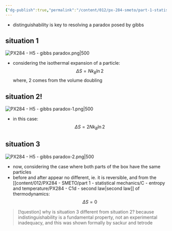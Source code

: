 ```yaml
---
{"dg-publish":true,"permalink":"/content/012/px-284-smeto/part-1-statistical-mechanics/h-gases/px-284-h5-gibbs-paradox/","noteIcon":"1","created":"2025-08-27T13:15:24.642+01:00","updated":"2025-01-13T10:55:14.000+00:00"}
---
```


- distinguishability is key to resolving a paradox posed by gibbs
## situation 1
![PX284 - H5 - gibbs paradox.png|500](/img/user/pics/PX284%20-%20H5%20-%20gibbs%20paradox.png)

 - considering the isothermal expansion of a particle:
$$\Delta S = N k_{B}\ln 2$$
	where, $2$ comes from the volume doubling

## situation 2!
![PX284 - H5 - gibbs paradox-1.png|500](/img/user/pics/PX284%20-%20H5%20-%20gibbs%20paradox-1.png)

- in this case:
$$\Delta S = 2 N k_{B} \ln 2$$

## situation 3
![PX284 - H5 - gibbs paradox-2.png|500](/img/user/pics/PX284%20-%20H5%20-%20gibbs%20paradox-2.png)

- now, considering the case where both parts of the box have the same particles
- before and after appear no different, ie. it is reversible, and from the [[content/012/PX284 - SMETO/part 1 - statistical mechanics/C - entropy and temperature/PX284 - C1d - second law\|second law]] of thermodynamics:
$$\Delta S = 0$$

>[!question] why is situation 3 different from situation 2?
>because indistinguishability is a fundamental property, not an experimental inadequacy, and this was shown formally by sackur and tetrode

